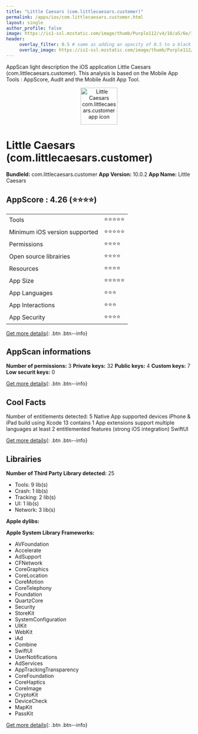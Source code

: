 ```yaml
---
title: "Little Caesars (com.littlecaesars.customer)"
permalink: /apps/ios/com.littlecaesars.customer.html
layout: single
author_profile: false
image: https://is1-ssl.mzstatic.com/image/thumb/Purple112/v4/18/a5/6e/18a56eee-f0f6-1ffb-fa54-45799250c43b/AppIcon-1x_U007emarketing-0-10-0-85-220.png/512x512bb.jpg
header: 
     overlay_filter: 0.5 # same as adding an opacity of 0.5 to a black background
     overlay_image: https://is1-ssl.mzstatic.com/image/thumb/Purple112/v4/18/a5/6e/18a56eee-f0f6-1ffb-fa54-45799250c43b/AppIcon-1x_U007emarketing-0-10-0-85-220.png/512x512bb.jpg
---
```

AppScan light description the iOS application Little Caesars (com.littlecaesars.customer). This analysis is based on the Mobile App Tools : AppScore, Audit and the Mobile Audit App Tool.

  
  
<div style="text-align: center;"><img src="https://is1-ssl.mzstatic.com/image/thumb/Purple112/v4/18/a5/6e/18a56eee-f0f6-1ffb-fa54-45799250c43b/AppIcon-1x_U007emarketing-0-10-0-85-220.png/512x512bb.jpg" width="100" height="100" alt="Little Caesars com.littlecaesars.customer app icon"></div>  
  
# Little Caesars (com.littlecaesars.customer)

**BundleId:** com.littlecaesars.customer
**App Version:** 10.0.2
**App Name:** Little Caesars


## AppScore : 4.26 (⭐️⭐️⭐️⭐️) 

<table>
<tr><td> Tools </td><td> ⭐️⭐️⭐️⭐️⭐️ </td></tr>
<tr><td> Minimum iOS version supported </td><td> ⭐️⭐️⭐️⭐️⭐️ </td></tr>
<tr><td> Permissions </td><td> ⭐️⭐️⭐️⭐️ </td></tr>
<tr><td> Open source librairies </td><td> ⭐️⭐️⭐️⭐️ </td></tr>
<tr><td> Resources </td><td> ⭐️⭐️⭐️⭐️ </td></tr>
<tr><td> App Size </td><td> ⭐️⭐️⭐️⭐️⭐️ </td></tr>
<tr><td> App Languages </td><td> ⭐️⭐️⭐️ </td></tr>
<tr><td> App Interactions </td><td> ⭐️⭐️⭐️ </td></tr>
<tr><td> App Security </td><td> ⭐️⭐️⭐️⭐️ </td></tr>
</table>

[Get more details](/pricing.html){: .btn .btn--info}  
  
## AppScan informations 

**Number of permissions:** 3
**Private keys:** 32
**Public keys:** 4
**Custom keys:** 7
**Low securit keys:** 0
  
[Get more details](/pricing.html){: .btn .btn--info}

## Cool Facts

Number of entitlements detected: 5
Native App
supported devices iPhone & iPad
build using Xcode 13
contains 1 App extensions
support multiple languages
at least 2 entitlemented features (strong iOS integration)
SwiftUI
  
[Get more details](/pricing.html){: .btn .btn--info}

## Librairies 
**Number of Third Party Library detected:** 25
- Tools: 9 lib(s)
- Crash: 1 lib(s)
- Tracking: 2 lib(s)
- UI: 1 lib(s)
- Network: 3 lib(s)

**Apple dylibs:**


**Apple System Library Frameworks:**
- AVFoundation
- Accelerate
- AdSupport
- CFNetwork
- CoreGraphics
- CoreLocation
- CoreMotion
- CoreTelephony
- Foundation
- QuartzCore
- Security
- StoreKit
- SystemConfiguration
- UIKit
- WebKit
- iAd
- Combine
- SwiftUI
- UserNotifications
- AdServices
- AppTrackingTransparency
- CoreFoundation
- CoreHaptics
- CoreImage
- CryptoKit
- DeviceCheck
- MapKit
- PassKit


  
[Get more details](/pricing.html){: .btn .btn--info}


